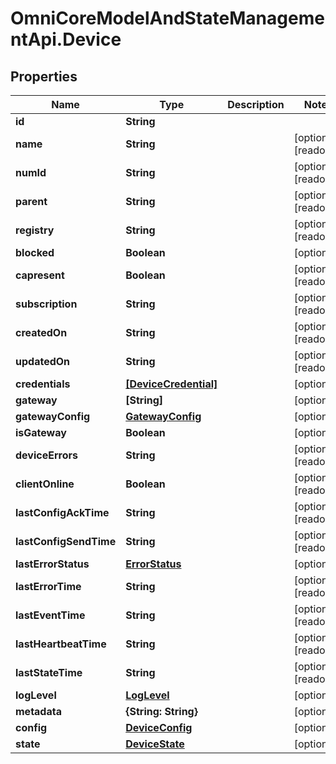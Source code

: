 # OmniCoreModelAndStateManagementApi.Device

## Properties

Name | Type | Description | Notes
------------ | ------------- | ------------- | -------------
**id** | **String** |  | 
**name** | **String** |  | [optional] [readonly] 
**numId** | **String** |  | [optional] [readonly] 
**parent** | **String** |  | [optional] [readonly] 
**registry** | **String** |  | [optional] [readonly] 
**blocked** | **Boolean** |  | [optional] 
**capresent** | **Boolean** |  | [optional] [readonly] 
**subscription** | **String** |  | [optional] [readonly] 
**createdOn** | **String** |  | [optional] [readonly] 
**updatedOn** | **String** |  | [optional] [readonly] 
**credentials** | [**[DeviceCredential]**](DeviceCredential.md) |  | [optional] 
**gateway** | **[String]** |  | [optional] 
**gatewayConfig** | [**GatewayConfig**](GatewayConfig.md) |  | [optional] 
**isGateway** | **Boolean** |  | [optional] 
**deviceErrors** | **String** |  | [optional] [readonly] 
**clientOnline** | **Boolean** |  | [optional] [readonly] 
**lastConfigAckTime** | **String** |  | [optional] [readonly] 
**lastConfigSendTime** | **String** |  | [optional] [readonly] 
**lastErrorStatus** | [**ErrorStatus**](ErrorStatus.md) |  | [optional] 
**lastErrorTime** | **String** |  | [optional] [readonly] 
**lastEventTime** | **String** |  | [optional] [readonly] 
**lastHeartbeatTime** | **String** |  | [optional] [readonly] 
**lastStateTime** | **String** |  | [optional] [readonly] 
**logLevel** | [**LogLevel**](LogLevel.md) |  | [optional] 
**metadata** | **{String: String}** |  | [optional] 
**config** | [**DeviceConfig**](DeviceConfig.md) |  | [optional] 
**state** | [**DeviceState**](DeviceState.md) |  | [optional] 


